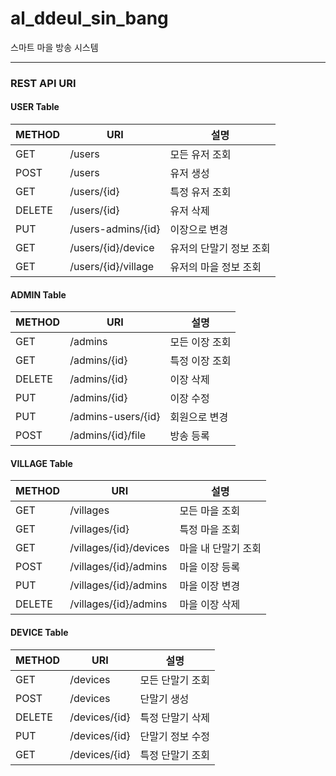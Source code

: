 # al_ddeul_sin_bang
스마트 마을 방송 시스템


<hr>

### REST API URI

#### USER Table
|METHOD|URI|설명|
|--|--|--|
|GET|/users|모든 유저 조회|
|POST|/users|유저 생성|
|GET|/users/{id}|특정 유저 조회|
|DELETE|/users/{id}|유저 삭제|
|PUT|/users-admins/{id}|이장으로 변경|
|GET|/users/{id}/device|유저의 단말기 정보 조회|
|GET|/users/{id}/village|유저의 마을 정보 조회|

#### ADMIN Table
|METHOD|URI|설명|
|--|--|--|
|GET|/admins|모든 이장 조회|
|GET|/admins/{id}|특정 이장 조회|
|DELETE|/admins/{id}|이장 삭제|
|PUT|/admins/{id}|이장 수정|
|PUT|/admins-users/{id}|회원으로 변경|
|POST|/admins/{id}/file|방송 등록|

#### VILLAGE Table
|METHOD|URI|설명|
|--|--|--|
|GET|/villages|모든 마을 조회|
|GET|/villages/{id}|특정 마을 조회|
|GET|/villages/{id}/devices|마을 내 단말기 조회|
|POST|/villages/{id}/admins|마을 이장 등록|
|PUT|/villages/{id}/admins|마을 이장 변경|
|DELETE|/villages/{id}/admins|마을 이장 삭제|

#### DEVICE Table
|METHOD|URI|설명|
|--|--|--|
|GET|/devices|모든 단말기 조회|
|POST|/devices|단말기 생성|
|DELETE|/devices/{id}|특정 단말기 삭제|
|PUT|/devices/{id}|단말기 정보 수정|
|GET|/devices/{id}|특정 단말기 조회|
